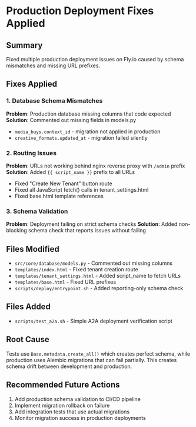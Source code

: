 # Production Deployment Fixes Applied

## Summary
Fixed multiple production deployment issues on Fly.io caused by schema mismatches and missing URL prefixes.

## Fixes Applied

### 1. Database Schema Mismatches
**Problem**: Production database missing columns that code expected
**Solution**: Commented out missing fields in models.py
- `media_buys.context_id` - migration not applied in production
- `creative_formats.updated_at` - migration failed silently

### 2. Routing Issues
**Problem**: URLs not working behind nginx reverse proxy with `/admin` prefix
**Solution**: Added `{{ script_name }}` prefix to all URLs
- Fixed "Create New Tenant" button route
- Fixed all JavaScript fetch() calls in tenant_settings.html
- Fixed base.html template references

### 3. Schema Validation
**Problem**: Deployment failing on strict schema checks
**Solution**: Added non-blocking schema check that reports issues without failing

## Files Modified
- `src/core/database/models.py` - Commented out missing columns
- `templates/index.html` - Fixed tenant creation route
- `templates/tenant_settings.html` - Added script_name to fetch URLs
- `templates/base.html` - Fixed URL prefixes
- `scripts/deploy/entrypoint.sh` - Added reporting-only schema check

## Files Added
- `scripts/test_a2a.sh` - Simple A2A deployment verification script

## Root Cause
Tests use `Base.metadata.create_all()` which creates perfect schema, while production uses Alembic migrations that can fail partially. This creates schema drift between development and production.

## Recommended Future Actions
1. Add production schema validation to CI/CD pipeline
2. Implement migration rollback on failure
3. Add integration tests that use actual migrations
4. Monitor migration success in production deployments

